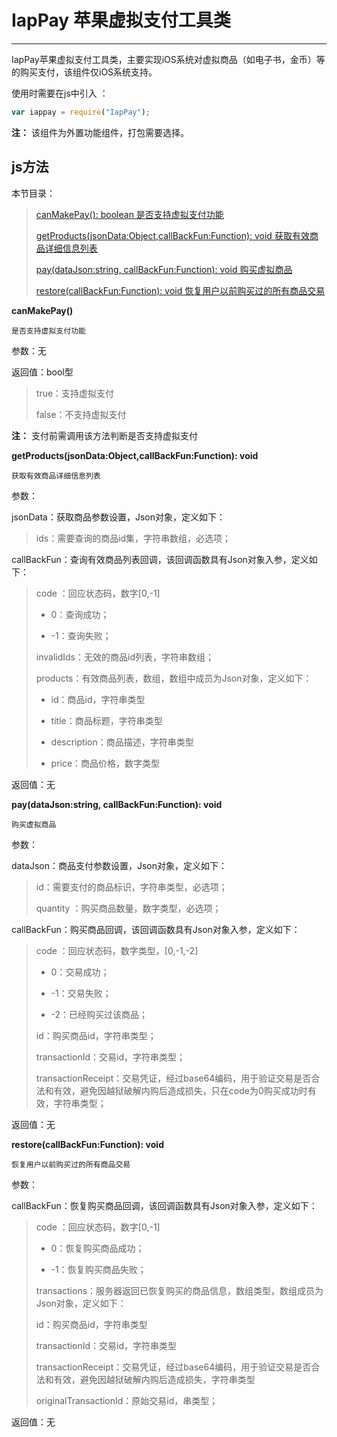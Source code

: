 # IapPay 苹果虚拟支付工具类

----------

IapPay苹果虚拟支付工具类，主要实现iOS系统对虚拟商品（如电子书，金币）等的购买支付，该组件仅iOS系统支持。

使用时需要在js中引入 ：

```javascript
var iappay = require("IapPay"); 
```

**注：** 该组件为外置功能组件，打包需要选择。

<h2 id="cid_1">js方法</h2>  

本节目录： 


>[ canMakePay(): boolean   是否支持虚拟支付功能 ](#ff_0)
> 
> [getProducts(jsonData:Object,callBackFun:Function): void  获取有效商品详细信息列表 ](#ff_1)
> 
> [pay(dataJson:string, callBackFun:Function): void   购买虚拟商品 ](#ff_2)
>
> [restore(callBackFun:Function): void    恢复用户以前购买过的所有商品交易 ](#ff_3)





<span id="ff_0">**canMakePay()**</span>  

<code>是否支持虚拟支付功能</code>  

参数：无 

返回值：bool型

> true：支持虚拟支付 
> 
> false：不支持虚拟支付

**注：** 支付前需调用该方法判断是否支持虚拟支付





<span id="ff_1">**getProducts(jsonData:Object,callBackFun:Function): void**</span>  

<code>获取有效商品详细信息列表</code>   

参数：  

jsonData：获取商品参数设置，Json对象，定义如下：  

> ids：需要查询的商品id集，字符串数组，必选项；

callBackFun：查询有效商品列表回调，该回调函数具有Json对象入参，定义如下：  

> code ：回应状态码，数字[0,-1]
> 
> -  0：查询成功；
> 
> -  -1：查询失败；
> 
> invalidIds：无效的商品id列表，字符串数组；
> 
> products：有效商品列表，数组，数组中成员为Json对象，定义如下：
> 
> - id：商品id，字符串类型
> 
> - title：商品标题，字符串类型
> 
> - description：商品描述，字符串类型
> 
> - price：商品价格，数字类型

返回值：无 

<span id="ff_2">**pay(dataJson:string, callBackFun:Function): void**</span>  

<code>购买虚拟商品</code> 

参数：  

dataJson：商品支付参数设置，Json对象，定义如下：  

> id：需要支付的商品标识，字符串类型，必选项；
> 
> quantity ：购买商品数量，数字类型，必选项；

callBackFun：购买商品回调，该回调函数具有Json对象入参，定义如下：  

> code ：回应状态码，数字类型，[0,-1,-2]
> 
> -  0：交易成功；
> 
> -  -1：交易失败；
> 
> -  -2：已经购买过该商品；
> 
> id：购买商品id，字符串类型；
> 
> transactionId：交易id，字符串类型；
> 
> transactionReceipt：交易凭证，经过base64编码，用于验证交易是否合法和有效，避免因越狱破解内购后造成损失，只在code为0购买成功时有效，字符串类型；

返回值：无



<span id="ff_3">**restore(callBackFun:Function): void**</span>  

<code>恢复用户以前购买过的所有商品交易</code>  


参数：  

callBackFun：恢复购买商品回调，该回调函数具有Json对象入参，定义如下：

> code ：回应状态码，数字[0,-1]
> 
> -  0：恢复购买商品成功；
> 
> -  -1：恢复购买商品失败；
> 
> transactions：服务器返回已恢复购买的商品信息，数组类型，数组成员为Json对象，定义如下：
>
> id：购买商品id，字符串类型
> 
> transactionId：交易id，字符串类型
> 
> transactionReceipt：交易凭证，经过base64编码，用于验证交易是否合法和有效，避免因越狱破解内购后造成损失，字符串类型
> 
> originalTransactionId：原始交易id，串类型；

返回值：无